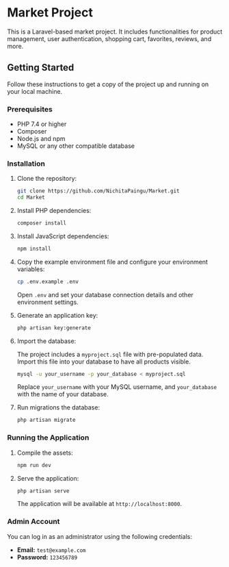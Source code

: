 # Market Project

This is a Laravel-based market project. It includes functionalities for product management, user authentication, shopping cart, favorites, reviews, and more.

## Getting Started

Follow these instructions to get a copy of the project up and running on your local machine.

### Prerequisites

- PHP 7.4 or higher
- Composer
- Node.js and npm
- MySQL or any other compatible database

### Installation

1. Clone the repository:

    ```bash
    git clone https://github.com/NichitaPaingu/Market.git
    cd Market
    ```

2. Install PHP dependencies:

    ```bash
    composer install
    ```

3. Install JavaScript dependencies:

    ```bash
    npm install
    ```

4. Copy the example environment file and configure your environment variables:

    ```bash
    cp .env.example .env
    ```

    Open `.env` and set your database connection details and other environment settings.

5. Generate an application key:

    ```bash
    php artisan key:generate
    ```

6. Import the database:

    The project includes a `myproject.sql` file with pre-populated data. Import this file into your database to have all products visible.

    ```bash
    mysql -u your_username -p your_database < myproject.sql
    ```

    Replace `your_username` with your MySQL username, and `your_database` with the name of your database.

7. Run migrations the database:

    ```bash
    php artisan migrate 
    ```

### Running the Application

1. Compile the assets:

    ```bash
    npm run dev
    ```

2. Serve the application:

    ```bash
    php artisan serve
    ```

    The application will be available at `http://localhost:8000`.

### Admin Account

You can log in as an administrator using the following credentials:

- **Email:** `test@example.com`
- **Password:** `123456789`

